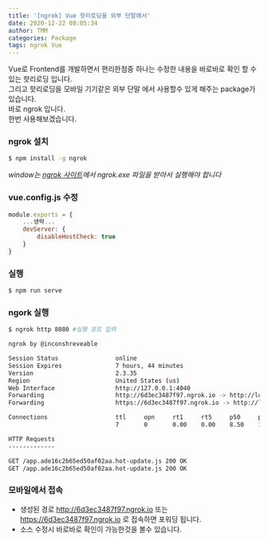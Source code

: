 ```yaml
---
title: '[ngrok] Vue 핫리로딩을 외부 단말에서'
date: 2020-12-22 08:05:34
author: TMM
categories: Package
tags: ngrok Vue
---
```


Vue로 Frontend를 개발하면서 편리한점중 하나는 수정한 내용을 바로바로 확인 할 수 있는 핫리로딩 입니다.<br />
그리고 핫리로딩을 모바일 기기같은 외부 단말 에서 사용할수 있게 해주는 package가 있습니다.<br />
바로 ngrok 입니다.<br />
한번 사용해보겠습니다.

### ngrok 설치

```bash
$ npm install -g ngrok
```

_window는 [ngrok 사이트](https://ngrok.com/download)에서 ngrok.exe 파일을 받아서 실행해야 합니다_

### vue.config.js 수정

```js
module.exports = {
    ...생략...
    devServer: {
        disableHostCheck: true
    }
}
```

### 실행

```bash
$ npm run serve
```

### ngork 실행

```bash
$ ngrok http 8080 #실행 포트 입력

ngrok by @inconshreveable                                                (Ctrl+C to quit)

Session Status                online
Session Expires               7 hours, 44 minutes
Version                       2.3.35
Region                        United States (us)
Web Interface                 http://127.0.0.1:4040
Forwarding                    http://6d3ec3487f97.ngrok.io -> http://localhost:8080
Forwarding                    https://6d3ec3487f97.ngrok.io -> http://localhost:8080

Connections                   ttl     opn     rt1     rt5     p50     p90
                              7       0       0.00    0.00    8.50    17.79

HTTP Requests
-------------

GET /app.ade16c2b65ed50af02aa.hot-update.js 200 OK
GET /app.ade16c2b65ed50af02aa.hot-update.js 200 OK
```

### 모바일에서 접속

- 생성된 경로 http://6d3ec3487f97.ngrok.io 또는 https://6d3ec3487f97.ngrok.io 로 접속하면 포워딩 됩니다.
- 소스 수정시 바로바로 확인이 가능한것을 볼수 있습니다.

```toc

```
